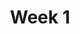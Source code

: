 ---
layout: default
title: Week 1 
nav_order: 1
description: "Generative AI with Large Language Models"
has_children: true
parent:  Coursera - GenAI with LLMs 
---